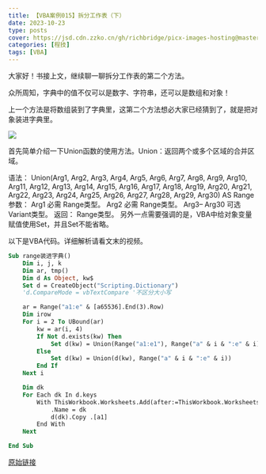 ```yaml
---
title: 【VBA案例015】拆分工作表（下）
date: 2023-10-23
type: posts
cover: https://jsd.cdn.zzko.cn/gh/richbridge/picx-images-hosting@master/thumbnail/CPA-审计.jpg
categories: [程技]
tags: [VBA]
---
```

大家好！书接上文，继续聊一聊拆分工作表的第二个方法。

众所周知，字典中的值不仅可以是数字、字符串，还可以是数组和对象！

上一个方法是将数组装到了字典里，这第二个方法想必大家已经猜到了，就是把对象装进字典里。

![](https://img.richfan.site/program/vba/vba案列/【VBA案例015】拆分工作表（下）.gif)

首先简单介绍一下Union函数的使用方法。Union：返回两个或多个区域的合并区域。

语法：
   Union(Arg1, Arg2, Arg3, Arg4, Arg5, Arg6, Arg7, Arg8, Arg9, Arg10, Arg11, Arg12, Arg13, Arg14, Arg15, Arg16, Arg17, Arg18, Arg19, Arg20, Arg21, Arg22, Arg23, Arg24, Arg25, Arg26, Arg27, Arg28, Arg29, Arg30) AS Range
参数：
   Arg1 必需 Range类型。
   Arg2 必需 Range类型。
   Arg3– Arg30 可选 Variant类型。
返回：
   Range类型。
另外一点需要强调的是，VBA中给对象变量赋值使用Set，并且Set不能省略。

以下是VBA代码。详细解析请看文末的视频。

```vb
Sub range装进字典()
    Dim i, j, k
    Dim ar, tmp()
    Dim d As Object, kw$
    Set d = CreateObject("Scripting.Dictionary")
    'd.CompareMode = vbTextCompare '不区分大小写

    ar = Range("a1:e" & [a65536].End(3).Row)
    Dim irow
    For i = 2 To UBound(ar)
        kw = ar(i, 4)
        If Not d.exists(kw) Then
            Set d(kw) = Union(Range("a1:e1"), Range("a" & i & ":e" & i))
        Else
            Set d(kw) = Union(d(kw), Range("a" & i & ":e" & i))
        End If
    Next i

    Dim dk
    For Each dk In d.keys
        With ThisWorkbook.Worksheets.Add(after:=ThisWorkbook.Worksheets(ThisWorkbook.Worksheets.Count))
            .Name = dk
            d(dk).Copy .[a1]
        End With
    Next

End Sub
```

[原始链接](https://mp.weixin.qq.com/s?__biz=MzIyOTc3NzQ2NA==&mid=2247485249&idx=1&sn=a5358d8fe595364149e6f41e84cdec3b&chksm=e8bcce16dfcb47004200062e717b1f72ba0326d94589d37bdfad489431f3e72491eb119824a8&scene=178&cur_album_id=3115603487041503237#rd)